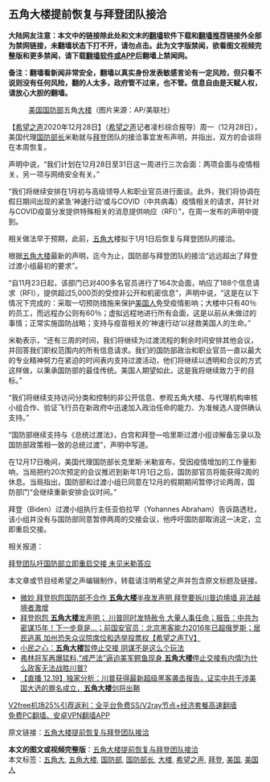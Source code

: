  <h2>五角大楼提前恢复与拜登团队接洽</h2> <p class="notice"><b>大陆网友注意：本文中的链接除此处和文末的<a href="https://github.com/bannedbook/fanqiang" >翻墙</a>软件下载和<a href="https://github.com/killgcd/justmysocks/blob/master/README.md">翻墙推荐</a>链接外全部为禁网链接，未翻墙状态下打不开，请勿点击。此为文字版禁闻，欲看图文视频完整版和更多禁闻，请下载<a href="https://github.com/bannedbook/fanqiang">翻墙软件或APP</a>后翻墙上禁闻网。</p><p>备注：翻墙看新闻非常安全，翻墙以真实身份发表敏感言论有一定风险，但只看不说则没有任何风险，翻的人太多，政府管不过来，也不管。信息自由是天赋人权，请放心大胆的翻墙。</b></p>  <div class="entry"> <figure> <p><figcaption><a href="https://www.bannedbook.org/bnews/tag/%e7%be%8e%e5%9b%bd/" class="st_tag internal_tag" rel="tag" title="标签 美国 下的日志">美国</a><a href="https://www.bannedbook.org/bnews/tag/%E5%9B%BD%E9%98%B2%E9%83%A8/" class="st_tag internal_tag" rel="tag" title="标签 国防部 下的日志">国防部</a>五角<a href="https://www.bannedbook.org/bnews/tag/%E5%A4%A7%E6%A5%BC/" class="st_tag internal_tag" rel="tag" title="标签 大楼 下的日志">大楼</a>（图片来源：AP/美联社）</figcaption></figure> <p>【<span class='wp_keywordlink_affiliate'><a href="https://www.soundofhope.org" title="希望之声" target="_blank">希望之声</a></span>2020年12月28日】（<a href="https://www.bannedbook.org/bnews/tag/%e5%b8%8c%e6%9c%9b%e4%b9%8b%e5%a3%b0/" class="st_tag internal_tag" rel="tag" title="标签 希望之声 下的日志">希望之声</a>记者凌杉综合报导）周一（12月28日），美国代理<a href="https://www.bannedbook.org/bnews/tag/%e5%9b%bd%e9%98%b2%e9%83%a8%e9%95%bf/" class="st_tag internal_tag" rel="tag" title="标签 国防部长 下的日志">国防部长</a>米勒就与<a href="https://www.bannedbook.org/bnews/tag/%e6%8b%9c%e7%99%bb/" class="st_tag internal_tag" rel="tag" title="标签 拜登 下的日志">拜登</a>团队的接洽事宜发布声明，并指出，双方的会谈将在本周恢复。</p> <p>声明中说，“我们计划在12月28日至31日这一周进行三次会面：两项会面与疫情相关，另一项与网络安全有关。”</p> <p>“我们将继续安排在1月初与高级领导人和职业官员进行面谈。此外，我们将协调在假日期间出现的紧急‘神速行动’或与COVID（中共病毒）疫情相关的请求，并针对与COVID疫苗分发提供特殊相关的消息提供响应（RFI）”，在周一发布的声明中提到。</p> <p>相关做法早于预期，此前，<a href="https://www.bannedbook.org/bnews/tag/%E4%BA%94%E8%A7%92%E5%A4%A7/" class="st_tag internal_tag" rel="tag" title="标签 五角大 下的日志">五角大</a>楼拟于1月1日后恢复与拜登团队的接洽。</p> <p>根据<a href="https://www.bannedbook.org/bnews/tag/%e4%ba%94%e8%a7%92%e5%a4%a7%e6%a5%bc/" class="st_tag internal_tag" rel="tag" title="标签 五角大楼 下的日志">五角大楼</a>最新的声明，迄今为止，国防部与拜登团队的接洽“远远超出了拜登过渡小组最初的要求”。</p>  <p>“自11月23日起，该部门已对400多名官员进行了164次会面，响应了188个信息请求（RFI），提供超过5,000页的受控非公开和机密信息”，声明中说，“这是在以下情况下完成的：采取一切预防措施来保护<a href="https://www.bannedbook.org/bnews/tag/%E7%BE%8E%E5%9B%BD%E4%BA%BA/" class="st_tag internal_tag" rel="tag" title="标签 美国人 下的日志">美国人</a>免受疫情影响；大楼中只有40％的员工，而远程办公则有60％；虚拟远程地进行所有会面，这是以前从未做过的事情；正常实施国防战略；支持与疫苗相关的‘神速行动’以拯救美国人的生命。”</p> <p>米勒表示，“还有三周的时间，我们将继续为过渡流程的剩余时间安排其他会议，并回答我们职权范围内的所有信息请求。我们的国防部政治和职业官员一直以最大的专业精神努力在紧迫的时间表内支持过渡活动，他们将继续以透明和合议的方式这样做，以秉承国防部的最佳传统。美国人期望如此，这是我将继续致力于的目标。”</p> <p>“我们将继续支持访问分类和控制的非公开信息、参观五角大楼、与代理机构审核小组合作、验证飞行员在新政府中迅速加入政治任命的能力、为准候选人提供确认支持。”</p> <p>“国防部继续支持与《总统过渡法》，白宫和拜登—哈里斯过渡小组谅解备忘录以及国防部政策相一致的总统过渡”，声明中写道。</p> <p>在12月17日晚间，美国代理国防部长克里斯·米勒宣布，受因疫情增加的工作量影响，当局把约20次预定的会议推迟到新年1月1日之后，国防部官员将能获得2周的休息。当局指出，国防部和过渡小组已同意在12月的假期期间暂停讨论两周，国防部门“会继续重新安排会议时间。”</p>  <p>拜登（Biden）过渡小组执行主任亚伯拉罕（Yohannes Abraham）告诉路透社，该小组并没有与国防部同意暂停两周的交接会议，他呼吁国防部取消这一决定，立即重启交接。</p> <p>相关报道：</p> <p><a href="https://www.soundofhope.org/post/455050">拜登团队吁国防部立即重启交接 未见米勒答应</a></p> <p>本文章或节目经希望之声编辑制作，转载请注明希望之声并包含原文标题及链接。</p> <ul class='op-related-articles' title='相关阅读'> <li><a href='https://www.bannedbook.org/bnews/topimagenews/20201224/1454264.html' target='_blank'>微妙 拜登抱怨国防部不合作 <b>五角大楼</b>半夜发声明 拜登要拆川普边境墙 非法越境者激增</a></li> <li><a href='https://www.bannedbook.org/bnews/cbnews/20201224/1453862.html' target='_blank'>拜登抱怨 <b>五角大楼</b>发声明； 川普同时发特赦令 大量人事任命；报告：中共为密谋15年！下一步竟是…；前国安官员：北京黑客能力2016年已超俄罗斯；居民逃离 加州恐失众议院席位和选举投票权【希望之声TV】</a></li> <li><a href='https://www.bannedbook.org/bnews/baitai/20201223/1453460.html' target='_blank'>小民之心：<b>五角大楼</b>暂停止交接 阴谋不是这么个玩法</a></li> <li><a href='https://www.bannedbook.org/bnews/bannedvideo/20201220/1451718.html' target='_blank'>弗林将军再爆猛料,“戒严法”逼迫美军鳄鱼现身,<b>五角大楼</b>停止交接有内情!为什么政客无法战胜川普?</a></li> <li><a href='https://www.bannedbook.org/bnews/bannedvideo/20201220/1451381.html' target='_blank'>【直播 12.19】独家分析：川普获得最新超级黑客袭击报告，证实中共干涉美国大选的罪名成立，<b>五角大楼</b>剑将出鞘</a></li> </ul> <p class="texttj"> <a href="https://www.bannedbook.org/forum23/topic22702.html" target="_blank">V2free机场25%引荐返利：全平台免费SS/V2ray节点+经济套餐高速翻墙</a><br/> <a href="https://github.com/bannedbook/fanqiang/wiki/%E7%A6%81%E9%97%BB%E7%BD%91%E5%AE%89%E5%8D%93%E7%BF%BB%E5%A2%99%E6%96%B0%E9%97%BBAPP" target="_blank">免费PC翻墙、安卓VPN翻墙APP</a></p><p>原文链接：<a class="src_link"  href="https://www.soundofhope.org/post/458125" target="_blank">五角大楼提前恢复与拜登团队接洽</a></p> <a name='sharetosocial'></a>       <div><b>本文的图文或视频完整版</b>：<a href='https://www.bannedbook.org/bnews/comments/20201229/1456927.html'>五角大楼提前恢复与拜登团队接洽</a></div>  </div><!--END ENTRY--> <div class="postfooter"> <div>本文标签：<a href="https://www.bannedbook.org/bnews/tag/%E4%BA%94%E8%A7%92%E5%A4%A7/" rel="tag">五角大</a>, <a href="https://www.bannedbook.org/bnews/tag/%e4%ba%94%e8%a7%92%e5%a4%a7%e6%a5%bc/" rel="tag">五角大楼</a>, <a href="https://www.bannedbook.org/bnews/tag/%E5%9B%BD%E9%98%B2%E9%83%A8/" rel="tag">国防部</a>, <a href="https://www.bannedbook.org/bnews/tag/%e5%9b%bd%e9%98%b2%e9%83%a8%e9%95%bf/" rel="tag">国防部长</a>, <a href="https://www.bannedbook.org/bnews/tag/%E5%A4%A7%E6%A5%BC/" rel="tag">大楼</a>, <a href="https://www.bannedbook.org/bnews/tag/%e5%b8%8c%e6%9c%9b%e4%b9%8b%e5%a3%b0/" rel="tag">希望之声</a>, <a href="https://www.bannedbook.org/bnews/tag/%e6%8b%9c%e7%99%bb/" rel="tag">拜登</a>, <a href="https://www.bannedbook.org/bnews/tag/%e7%be%8e%e5%9b%bd/" rel="tag">美国</a>, <a href="https://www.bannedbook.org/bnews/tag/%E7%BE%8E%E5%9B%BD%E4%BA%BA/" rel="tag">美国人</a></div>  </div><!--END POSTFOOTER--> 